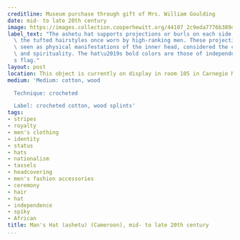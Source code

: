 ```yaml
---
creditline: Museum purchase through gift of Mrs. William Goulding
date: mid- to late 20th century
image: https://images.collection.cooperhewitt.org/44107_2c9eda7776b389d2_z.jpg
label_text: "The ashetu hat supports projections or burls on each side, which reflect\
  \ the tufted hairstyles once worn by high-ranking men. These projections are also\
  \ seen as physical manifestations of the inner head, considered the center of intelligence\
  \ and spirituality. The hat\u2019s bold colors are those of independent Cameroon\u2019\
  s flag."
layout: post
location: This object is currently on display in room 105 in Carnegie Mansion
medium: 'Medium: cotton, wood

  Technique: crocheted

  Label: crocheted cotton, wood splints'
tags:
- stripes
- royalty
- men's clothing
- identity
- status
- hats
- nationalism
- tassels
- headcovering
- men's fashion accessories
- ceremony
- hair
- hat
- independence
- spiky
- African
title: Man's Hat (ashetu) (Cameroon), mid- to late 20th century
...
```

